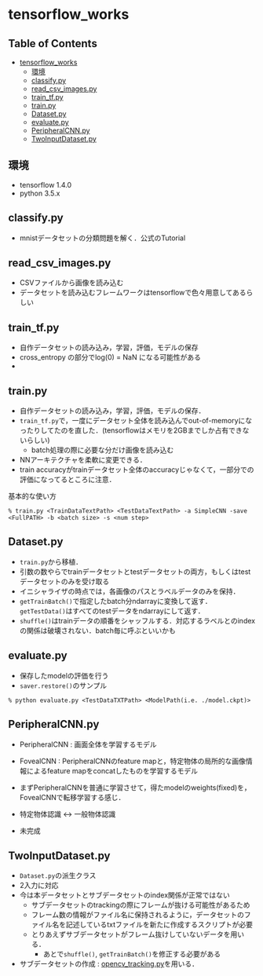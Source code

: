 # tensorflow_works

## Table of Contents

   * [tensorflow_works](#tensorflow_works)
      * [環境](#環境)
      * [classify.py](#classifypy)
      * [read_csv_images.py](#read_csv_imagespy)
      * [train_tf.py](#train_tfpy)
      * [train.py](#trainpy)
      * [Dataset.py](#datasetpy)
      * [evaluate.py](#evaluatepy)
      * [PeripheralCNN.py](#peripheralcnnpy)
      * [TwoInputDataset.py](#TwoInputDatasetpy)

## 環境
* tensorflow 1.4.0
* python 3.5.x

## classify.py

* mnistデータセットの分類問題を解く．公式のTutorial

## read_csv_images.py

* CSVファイルから画像を読み込む
* データセットを読み込むフレームワークはtensorflowで色々用意してあるらしい

## train_tf.py

* 自作データセットの読み込み，学習，評価，モデルの保存
* cross_entropy の部分でlog(0) = NaN になる可能性がある
* 

## train.py

* 自作データセットの読み込み，学習，評価，モデルの保存．
* `train_tf.py`で，一度にデータセット全体を読み込んでout-of-memoryになったりしてたのを直した．(tensorflowはメモリを2GBまでしか占有できないらしい)
  * batch処理の際に必要な分だけ画像を読み込む
* NNアーキテクチャを柔軟に変更できる．
* train accuracyがtrainデータセット全体のaccuracyじゃなくて，一部分での評価になってるところに注意．

基本的な使い方
~~~
% train.py <TrainDataTextPath> <TestDataTextPath> -a SimpleCNN -save <FullPATH> -b <batch size> -s <num step>
~~~

## Dataset.py

* `train.py`から移植．
* 引数の数やらでtrainデータセットとtestデータセットの両方，もしくはtestデータセットのみを受け取る
* イニシャライザの時点では，各画像のパスとラベルデータのみを保持．
* `getTrainBatch()`で指定したbatch分ndarrayに変換して返す．`getTestData()`はすべてのtestデータをndarrayにして返す．
* `shuffle()`はtrainデータの順番をシャッフルする．対応するラベルとのindexの関係は破壊されない．batch毎に呼ぶといいかも

## evaluate.py 

* 保存したmodelの評価を行う
* `saver.restore()`のサンプル
~~~
% python evaluate.py <TestDataTXTPath> <ModelPath(i.e. ./model.ckpt)>
~~~

## PeripheralCNN.py

* PeripheralCNN : 画面全体を学習するモデル
* FovealCNN : PeripheralCNNのfeature mapと，特定物体の局所的な画像情報によるfeature mapをconcatしたものを学習するモデル

* まずPeripheralCNNを普通に学習させて，得たmodelのweights(fixed)を，FovealCNNで転移学習する感じ．
* 特定物体認識 <-> 一般物体認識
* 未完成

## TwoInputDataset.py

* `Dataset.py`の派生クラス
* 2入力に対応
* 今は本データセットとサブデータセットのindex関係が正常ではない
    * サブデータセットのtrackingの際にフレームが抜ける可能性があるため
    * フレーム数の情報がファイル名に保持されるように，データセットのファイル名を記述しているtxtファイルを新たに作成するスクリプトが必要
    * とりあえずサブデータセットがフレーム抜けしていないデータを用いる．
        * あとで`shuffle()`, `getTrainBatch()`を修正する必要がある
* サブデータセットの作成 : [opencv_tracking.py](https://github.com/shigenius/python_sources)を用いる．
